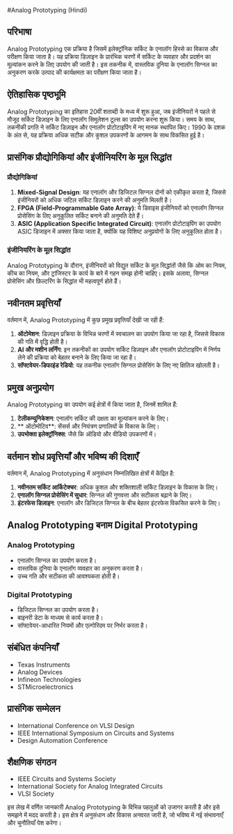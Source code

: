 #Analog Prototyping (Hindi)

## परिभाषा

Analog Prototyping एक प्रक्रिया है जिसमें इलेक्ट्रॉनिक सर्किट के एनालॉग हिस्से का विकास और परीक्षण किया जाता है। यह प्रक्रिया डिज़ाइन के प्रारंभिक चरणों में सर्किट के व्यवहार और प्रदर्शन का मूल्यांकन करने के लिए उपयोग की जाती है। इस तकनीक में, वास्तविक दुनिया के एनालॉग सिग्नल का अनुकरण करके उत्पाद की कार्यक्षमता का परीक्षण किया जाता है।

## ऐतिहासिक पृष्ठभूमि

Analog Prototyping का इतिहास 20वीं शताब्दी के मध्य में शुरू हुआ, जब इंजीनियरों ने पहले से मौजूद सर्किट डिज़ाइन के लिए एनालॉग सिमुलेशन टूल्स का उपयोग करना शुरू किया। समय के साथ, तकनीकी प्रगति ने सर्किट डिज़ाइन और एनालॉग प्रोटोटाइपिंग में नए मानक स्थापित किए। 1990 के दशक के अंत से, यह प्रक्रिया अधिक सटीक और कुशल उपकरणों के आगमन के साथ विकसित हुई है।

## प्रासंगिक प्रौद्योगिकियां और इंजीनियरिंग के मूल सिद्धांत

### प्रौद्योगिकियां

1. **Mixed-Signal Design**: यह एनालॉग और डिजिटल सिग्नल दोनों को एकीकृत करता है, जिससे इंजीनियरों को अधिक जटिल सर्किट डिज़ाइन करने की अनुमति मिलती है।
2. **FPGA (Field-Programmable Gate Array)**: ये डिवाइस इंजीनियरों को एनालॉग सिग्नल प्रोसेसिंग के लिए अनुकूलित सर्किट बनाने की अनुमति देते हैं।
3. **ASIC (Application Specific Integrated Circuit)**: एनालॉग प्रोटोटाइपिंग का उपयोग ASIC डिजाइन में अक्सर किया जाता है, क्योंकि यह विशिष्ट अनुप्रयोगों के लिए अनुकूलित होता है।

### इंजीनियरिंग के मूल सिद्धांत

Analog Prototyping के दौरान, इंजीनियरों को विद्युत सर्किट के मूल सिद्धांतों जैसे कि ओम का नियम, कीच का नियम, और ट्रांजिस्टर के कार्य के बारे में गहन समझ होनी चाहिए। इसके अलावा, सिग्नल प्रोसेसिंग और फ़िल्टरिंग के सिद्धांत भी महत्वपूर्ण होते हैं।

## नवीनतम प्रवृत्तियाँ

वर्तमान में, Analog Prototyping में कुछ प्रमुख प्रवृत्तियाँ देखी जा रही हैं:

1. **ऑटोमेशन**: डिज़ाइन प्रक्रिया के विभिन्न चरणों में स्वचालन का उपयोग किया जा रहा है, जिससे विकास की गति में वृद्धि होती है।
2. **AI और मशीन लर्निंग**: इन तकनीकों का उपयोग सर्किट डिज़ाइन और एनालॉग प्रोटोटाइपिंग में निर्णय लेने की प्रक्रिया को बेहतर बनाने के लिए किया जा रहा है।
3. **सॉफ्टवेयर-डिफाइंड रेडियो**: यह तकनीक एनालॉग सिग्नल प्रोसेसिंग के लिए नए क्षितिज खोलती है।

## प्रमुख अनुप्रयोग

Analog Prototyping का उपयोग कई क्षेत्रों में किया जाता है, जिनमें शामिल हैं:

1. **टेलीकम्युनिकेशन**: एनालॉग सर्किट की दक्षता का मूल्यांकन करने के लिए।
2. ** ऑटोमोटिव**: सेंसर्स और नियंत्रण प्रणालियों के विकास के लिए।
3. **उपभोक्ता इलेक्ट्रॉनिक्स**: जैसे कि ऑडियो और वीडियो उपकरणों में।

## वर्तमान शोध प्रवृत्तियाँ और भविष्य की दिशाएँ

वर्तमान में, Analog Prototyping में अनुसंधान निम्नलिखित क्षेत्रों में केंद्रित है:

1. **नवीनतम सर्किट आर्किटेक्चर**: अधिक कुशल और शक्तिशाली सर्किट डिज़ाइन के विकास के लिए।
2. **एनालॉग सिग्नल प्रोसेसिंग में सुधार**: सिग्नल की गुणवत्ता और सटीकता बढ़ाने के लिए।
3. **इंटरफेस डिज़ाइन**: एनालॉग और डिजिटल सिग्नल के बीच बेहतर इंटरफेस विकसित करने के लिए।

## Analog Prototyping बनाम Digital Prototyping

### Analog Prototyping

- एनालॉग सिग्नल का उपयोग करता है।
- वास्तविक दुनिया के एनालॉग व्यवहार का अनुकरण करता है।
- उच्च गति और सटीकता की आवश्यकता होती है।

### Digital Prototyping

- डिजिटल सिग्नल का उपयोग करता है।
- बाइनरी डेटा के माध्यम से कार्य करता है।
- सॉफ्टवेयर-आधारित नियमों और एल्गोरिदम पर निर्भर करता है।

## संबंधित कंपनियाँ

- Texas Instruments
- Analog Devices
- Infineon Technologies
- STMicroelectronics

## प्रासंगिक सम्मेलन

- International Conference on VLSI Design
- IEEE International Symposium on Circuits and Systems
- Design Automation Conference

## शैक्षणिक संगठन

- IEEE Circuits and Systems Society
- International Society for Analog Integrated Circuits
- VLSI Society

इस लेख में वर्णित जानकारी Analog Prototyping के विभिन्न पहलुओं को उजागर करती है और इसे समझने में मदद करती है। इस क्षेत्र में अनुसंधान और विकास अनवरत जारी है, जो भविष्य में नई संभावनाएँ और चुनौतियाँ पेश करेगा।